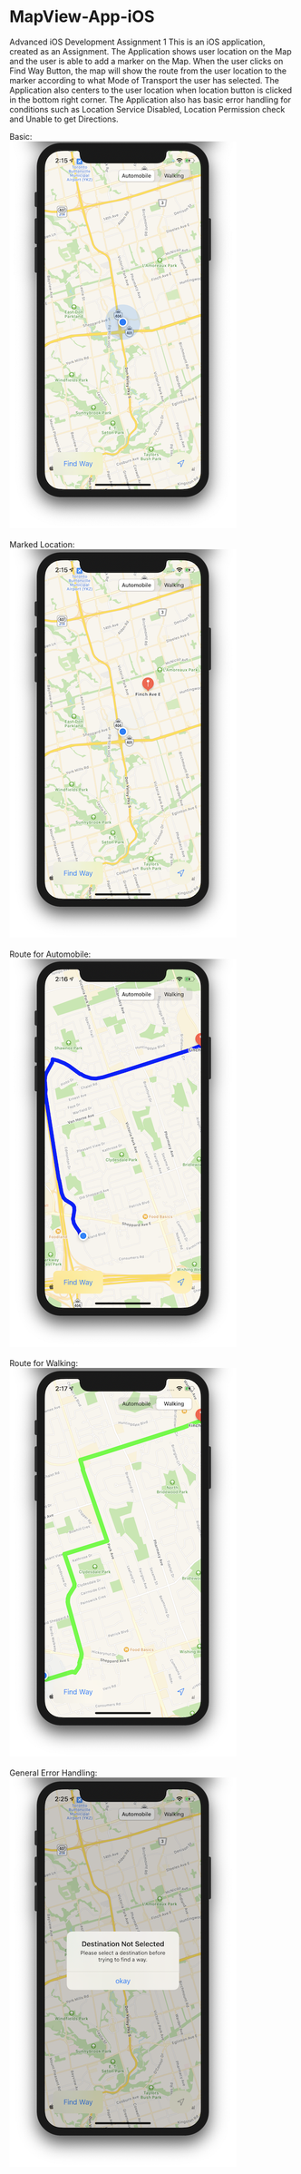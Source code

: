 # MapView-App-iOS
Advanced iOS Development Assignment 1
This is an iOS application, created as an Assignment.
The Application shows user location on the Map and the user is able to add a marker on the Map.
When the user clicks on Find Way Button, the map will show the route from the user location to the marker according to what Mode of Transport the user has selected.
The Application also centers to the user location when location button is clicked in the bottom right corner.
The Application also has basic error handling for conditions such as Location Service Disabled, Location Permission check and Unable to get Directions.

Basic:
<br/>
![Basic Screen](screenshots/home.png)
<br/><br/>
Marked Location:
<br/>
![Marked Location](screenshots/marker.png)
<br/><br/>
Route for Automobile:
<br/>
![Route for Automobile](screenshots/find_route_automobile.png)
<br/><br/>
Route for Walking:
<br/>
![Route for Walking](screenshots/find_route_walking.png)
<br/><br/>
General Error Handling:
<br/>
![General Error Handling](screenshots/error_handling.png)
<br/><br/>
